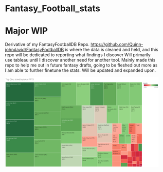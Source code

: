 # Fantasy_Football_stats
# Major WIP

Derivative of my FantasyFootballDB Repo. https://github.com/Quinn-johndavid/FantasyFootballDB is where the data is cleaned and held, and this repo will be dedicated to reporting what findings I discover Will primarily use tableau until I discover another need for another tool. Mainly made this repo to help me out in future fantasy drafts, going to be fleshed out more as I am able to further finetune the stats. Will be updated and expanded upon. 

![QBTreemapquiksnap.png](screenshots/Sheet%201.png)